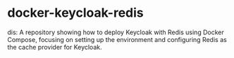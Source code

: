 # docker-keycloak-redis
dis: A repository showing how to deploy Keycloak with Redis using Docker Compose, focusing on setting up the environment and configuring Redis as the cache provider for Keycloak.
